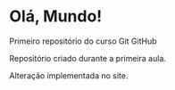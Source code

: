 # Olá, Mundo!
 Primeiro repositório do curso Git GitHub

 Repositório criado durante a primeira aula.
 
 Alteração implementada no site.
